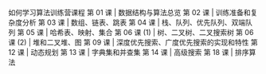 如何学习算法训练营课程
第 01 课 | 数据结构与算法总览
第 02 课 | 训练准备和复杂度分析
第 03 课 | 数组、链表、跳表
第 04 课 | 栈、队列、优先队列、双端队列
第 05 课 | 哈希表、映射、集合
第 06 课 (1) | 树、二叉树、二叉搜索树
第 06 课 (2) | 堆和二叉堆、图
第 09 课 | 深度优先搜索、广度优先搜索的实现和特性
第 12 课 | 动态规划
第 13 课 | 字典集和并查集
第 14 课 | 高级搜索
第 18 课 | 排序算法

